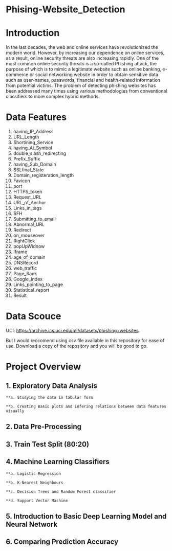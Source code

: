 # Phising-Website_Detection
# Introduction
In the last decades, the web and online services have revolutionized the modern world. However, by increasing our dependence on online services, as a result, online security threats are also increasing rapidly. One of the most common online security threats is a so-called Phishing attack, the purpose of which is to mimic a legitimate website such as online banking, e-commerce or social networking website in order to obtain sensitive data such as user-names, passwords, financial and health-related information from potential victims. The problem of detecting phishing websites has been addressed many times using various methodologies from conventional classifiers to more complex hybrid methods.
# Data Features
1.  having_IP_Address 
2.  URL_Length 
2.  Shortining_Service
3.  having_At_Symbol 
4.  double_slash_redirecting
5.  Prefix_Suffix
6.  having_Sub_Domain
7.  SSLfinal_State 
8.  Domain_registeration_length
9.  Favicon
10. port 
11. HTTPS_token 
12. Request_URL
13. URL_of_Anchor
14. Links_in_tags
15. SFH 
16. Submitting_to_email
17. Abnormal_URL
18. Redirect 
19. on_mouseover
20. RightClick 
21. popUpWidnow 
22. Iframe
23. age_of_domain
24. DNSRecord
25. web_traffic
26. Page_Rank
27. Google_Index
28. Links_pointing_to_page
29. Statistical_report
30. Result
# Data Scouce
UCI: https://archive.ics.uci.edu/ml/datasets/phishing+websites.

But I would reccomend using csv file available in this repository for ease of use.
Download a copy of the repository and you will be good to go.
# Project Overview
## 1. Exploratory Data Analysis

    **a. Studying the data in tabular form
  
    **b. Creating Basic plots and infering relations between data features visually
  
## 2. Data Pre-Processing

## 3. Train Test Split (80:20)

## 4. Machine Learning Classifiers

    **a. Logistic Regression
  
    **b. K-Nearest Neighbours
  
    **c. Decision Trees and Random Forest classifier
  
    **d. Support Vector Machine
  
## 5. Introduction to Basic Deep Learning Model and Neural Network

## 6. Comparing Prediction Accuracy
